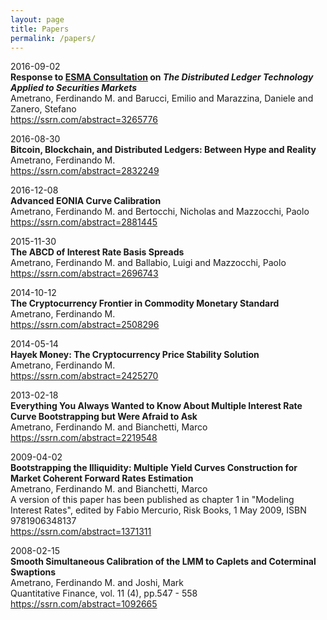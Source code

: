 ```yaml
---
layout: page
title: Papers
permalink: /papers/
---
```


2016-09-02  
**Response to [ESMA Consultation](https://www.esma.europa.eu/press-news/esma-news/esma-assesses-usefulness-distributed-ledger-technologies) on _The Distributed Ledger Technology Applied to Securities Markets_**  
Ametrano, Ferdinando M. and Barucci, Emilio and Marazzina, Daniele and Zanero, Stefano  
<https://ssrn.com/abstract=3265776>

2016-08-30  
**Bitcoin, Blockchain, and Distributed Ledgers: Between Hype and Reality**  
Ametrano, Ferdinando M.  
<https://ssrn.com/abstract=2832249>

2016-12-08  
**Advanced EONIA Curve Calibration**  
Ametrano, Ferdinando M. and Bertocchi, Nicholas and Mazzocchi, Paolo  
<https://ssrn.com/abstract=2881445>

2015-11-30  
**The ABCD of Interest Rate Basis Spreads**  
Ametrano, Ferdinando M. and Ballabio, Luigi and Mazzocchi, Paolo  
<https://ssrn.com/abstract=2696743>

2014-10-12  
**The Cryptocurrency Frontier in Commodity Monetary Standard**  
Ametrano, Ferdinando M.  
<https://ssrn.com/abstract=2508296>

2014-05-14  
**Hayek Money: The Cryptocurrency Price Stability Solution**  
Ametrano, Ferdinando M.  
<https://ssrn.com/abstract=2425270>

2013-02-18  
**Everything You Always Wanted to Know About Multiple Interest Rate Curve Bootstrapping but Were Afraid to Ask**  
Ametrano, Ferdinando M. and Bianchetti, Marco  
<https://ssrn.com/abstract=2219548>

2009-04-02  
**Bootstrapping the Illiquidity: Multiple Yield Curves Construction for Market Coherent Forward Rates Estimation**  
Ametrano, Ferdinando M. and Bianchetti, Marco  
A version of this paper has been published as chapter 1 in "Modeling Interest Rates", edited by Fabio Mercurio, Risk Books, 1 May 2009, ISBN 9781906348137  
<https://ssrn.com/abstract=1371311>

2008-02-15  
**Smooth Simultaneous Calibration of the LMM to Caplets and Coterminal Swaptions**  
Ametrano, Ferdinando M. and Joshi, Mark  
Quantitative Finance, vol. 11 (4), pp.547 - 558  
<https://ssrn.com/abstract=1092665>
